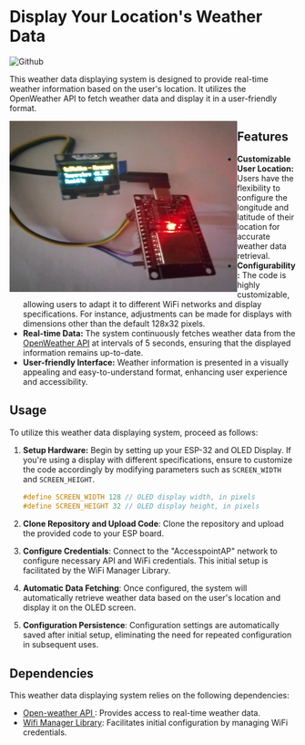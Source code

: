 # Display Your Location's Weather Data

<img height="400px" width="600px" alt="Github" src="https://github.com/Bhanuka-Anjana/Configurable-Weather-Station/blob/main/images/processor%20animation.gif" />

This weather data displaying system is designed to provide real-time weather information based on the user's location. It utilizes the OpenWeather API to fetch weather data and display it in a user-friendly format.  

<img align="left" height="300px" width="400px" alt="Github" src="https://github.com/Bhanuka-Anjana/Configurable-Weather-Station/blob/main/images/setup.jpg" />

## Features

- **Customizable User Location:** Users have the flexibility to configure the longitude and latitude of their location for accurate weather data retrieval.
- **Configurability:** The code is highly customizable, allowing users to adapt it to different WiFi networks and display specifications. For instance, adjustments can be made for displays with dimensions other than the default 128x32 pixels.
- **Real-time Data:** The system continuously fetches weather data from the [OpenWeather API](https://openweathermap.org/) at intervals of 5 seconds, ensuring that the displayed information remains up-to-date.
- **User-friendly Interface:** Weather information is presented in a visually appealing and easy-to-understand format, enhancing user experience and accessibility.

##
##

## Usage

To utilize this weather data displaying system, proceed as follows:

1. **Setup Hardware:** Begin by setting up your ESP-32 and OLED Display. If you're using a display with different specifications, ensure to customize the code accordingly by modifying parameters such as `SCREEN_WIDTH` and `SCREEN_HEIGHT`.
   
   ```cpp
   #define SCREEN_WIDTH 128 // OLED display width, in pixels
   #define SCREEN_HEIGHT 32 // OLED display height, in pixels
2. **Clone Repository and Upload Code**: Clone the repository and upload the provided code to your ESP board.
3. **Configure Credentials**: Connect to the "AccesspointAP" network to configure necessary API and WiFi credentials. This initial setup is facilitated by the WiFi Manager Library.
4. **Automatic Data Fetching**: Once configured, the system will automatically retrieve weather data based on the user's location and display it on the OLED screen.
5. **Configuration Persistence**: Configuration settings are automatically saved after initial setup, eliminating the need for repeated configuration in subsequent uses.

## Dependencies

This weather data displaying system relies on the following dependencies:

-  <a href="https://openweathermap.org/">Open-weather API </a>: Provides access to real-time weather data.
-  <a href="https://github.com/tzapu/WiFiManager">Wifi Manager Library</a>: Facilitates initial configuration by managing WiFi credentials.

